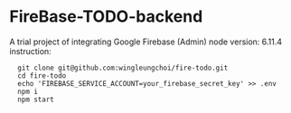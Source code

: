 # FireBase-TODO-backend
A trial project of integrating Google Firebase (Admin)
node version: 6.11.4
instruction:
```
  git clone git@github.com:wingleungchoi/fire-todo.git
  cd fire-todo
  echo 'FIREBASE_SERVICE_ACCOUNT=your_firebase_secret_key' >> .env
  npm i
  npm start
```
